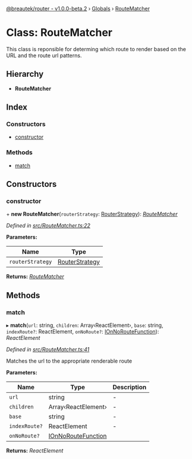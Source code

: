 [@breautek/router - v1.0.0-beta.2](../README.md) › [Globals](../globals.md) › [RouteMatcher](routematcher.md)

# Class: RouteMatcher

This class is reponsible for determing which route to render
based on the URL and the route url patterns.

## Hierarchy

* **RouteMatcher**

## Index

### Constructors

* [constructor](routematcher.md#constructor)

### Methods

* [match](routematcher.md#match)

## Constructors

###  constructor

\+ **new RouteMatcher**(`routerStrategy`: [RouterStrategy](routerstrategy.md)): *[RouteMatcher](routematcher.md)*

*Defined in [src/RouteMatcher.ts:22](https://github.com/breautek/router/blob/658faf7/src/RouteMatcher.ts#L22)*

**Parameters:**

Name | Type |
------ | ------ |
`routerStrategy` | [RouterStrategy](routerstrategy.md) |

**Returns:** *[RouteMatcher](routematcher.md)*

## Methods

###  match

▸ **match**(`url`: string, `children`: Array‹ReactElement›, `base`: string, `indexRoute?`: ReactElement, `onNoRoute?`: [IOnNoRouteFunction](../interfaces/ionnoroutefunction.md)): *ReactElement*

*Defined in [src/RouteMatcher.ts:41](https://github.com/breautek/router/blob/658faf7/src/RouteMatcher.ts#L41)*

Matches the url to the appropriate renderable route

**Parameters:**

Name | Type | Description |
------ | ------ | ------ |
`url` | string | - |
`children` | Array‹ReactElement› | - |
`base` | string | - |
`indexRoute?` | ReactElement | - |
`onNoRoute?` | [IOnNoRouteFunction](../interfaces/ionnoroutefunction.md) |   |

**Returns:** *ReactElement*
